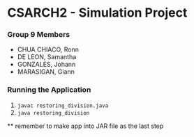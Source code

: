 # CSARCH2 - Simulation Project

### Group 9 Members
- CHUA CHIACO, Ronn
- DE LEON, Samantha
- GONZALES, Johann
- MARASIGAN, Giann

### Running the Application
1. ``` javac restoring_division.java ```
2. ``` java restoring_division ```


** remember to make app into JAR file as the last step
